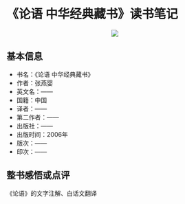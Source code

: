 # 《论语 中华经典藏书》读书笔记


<div align=center>
    <img src="https://img-blog.csdnimg.cn/20210117171346661.jpg"/>
</div> 

## 基本信息
- 书名：《论语 中华经典藏书》
- 作者：张燕婴
- 英文名：——
- 国籍：中国
- 译者：——
- 第二作者：——
- 出版社：——
- 出版时间：2006年
- 版次：——
- 印次：——

## 整书感悟或点评
《论语》的文字注解、白话文翻译

